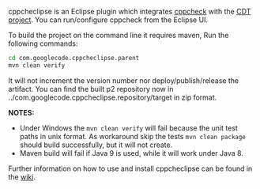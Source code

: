 cppcheclipse is an Eclipse plugin which integrates [cppcheck](http://sourceforge.net/projects/cppcheck/) with the [CDT project](https://eclipse.org/cdt/). You can run/configure cppcheck from the Eclipse UI.

To build the project on the command line it requires maven, Run the following commands:
```bash
cd com.googlecode.cppcheclipse.parent
mvn clean verify
```
It will not increment the version number nor deploy/publish/release the artifact. You can find the built p2 repository now in ../com.googlecode.cppcheclipse.repository/target in zip format.

**NOTES:**

* Under Windows the `mvn clean verify` will fail because the unit test paths in unix format. As workaround skip the tests `mvn clean package` should build successfully, but it will not create.
* Maven build will fail if Java 9 is used, while it will work under Java 8.


Further information on how to use and install cppcheclipse can be found in the [wiki](https://github.com/kwin/cppcheclipse/wiki).